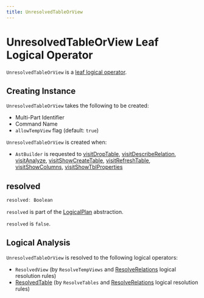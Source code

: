 ```yaml
---
title: UnresolvedTableOrView
---
```


# UnresolvedTableOrView Leaf Logical Operator

`UnresolvedTableOrView` is a [leaf logical operator](LeafNode.md).

## Creating Instance

`UnresolvedTableOrView` takes the following to be created:

* <span id="multipartIdentifier"> Multi-Part Identifier
* <span id="commandName"> Command Name
* <span id="allowTempView"> `allowTempView` flag (default: `true`)

`UnresolvedTableOrView` is created when:

* `AstBuilder` is requested to [visitDropTable](../sql/AstBuilder.md#visitDropTable), [visitDescribeRelation](../sql/AstBuilder.md#visitDescribeRelation), [visitAnalyze](../sql/AstBuilder.md#visitAnalyze), [visitShowCreateTable](../sql/AstBuilder.md#visitShowCreateTable), [visitRefreshTable](../sql/AstBuilder.md#visitRefreshTable), [visitShowColumns](../sql/AstBuilder.md#visitShowColumns), [visitShowTblProperties](../sql/AstBuilder.md#visitShowTblProperties)

## <span id="resolved"> resolved

```scala
resolved: Boolean
```

`resolved` is part of the [LogicalPlan](LogicalPlan.md#resolved) abstraction.

`resolved` is `false`.

## Logical Analysis

`UnresolvedTableOrView` is resolved to the following logical operators:

* `ResolvedView` (by `ResolveTempViews` and [ResolveRelations](../logical-analysis-rules/ResolveRelations.md) logical resolution rules)
* [ResolvedTable](ResolvedTable.md) (by `ResolveTables` and [ResolveRelations](../logical-analysis-rules/ResolveRelations.md) logical resolution rules)
